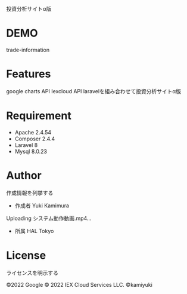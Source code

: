 
投資分析サイトα版

# DEMO

trade-information

# Features

google charts API Iexcloud API laravelを組み合わせて投資分析サイトα版

# Requirement

* Apache 2.4.54
* Composer 2.4.4
* Laravel 8
* Mysql 8.0.23

# Author

作成情報を列挙する

* 作成者 Yuki Kamimura

Uploading システム動作動画.mp4…


* 所属  HAL Tokyo

# License
ライセンスを明示する

©2022 Google
© 2022 IEX Cloud Services LLC.
©kamiyuki
